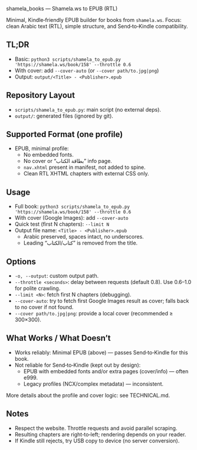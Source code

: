 shamela_books — Shamela.ws to EPUB (RTL)

Minimal, Kindle‑friendly EPUB builder for books from `shamela.ws`. Focus: clean Arabic text (RTL), simple structure, and Send‑to‑Kindle compatibility.

## TL;DR
- Basic: `python3 scripts/shamela_to_epub.py 'https://shamela.ws/book/158' --throttle 0.6`
- With cover: add `--cover-auto` (or `--cover path/to.jpg|png`)
- Output: `output/<Title> - <Publisher>.epub`

## Repository Layout
- `scripts/shamela_to_epub.py`: main script (no external deps).
- `output/`: generated files (ignored by git).

## Supported Format (one profile)
- EPUB, minimal profile:
  - No embedded fonts.
  - No cover or “بطاقة الكتاب” info page.
  - `nav.xhtml` present in manifest, not added to spine.
  - Clean RTL XHTML chapters with external CSS only.

## Usage
- Full book: `python3 scripts/shamela_to_epub.py 'https://shamela.ws/book/158' --throttle 0.6`
- With cover (Google Images): add `--cover-auto`
- Quick test (first N chapters): `--limit N`
- Output file name: `<Title> - <Publisher>.epub`
  - Arabic preserved, spaces intact, no underscores.
  - Leading “كتاب/الكتاب” is removed from the title.

## Options
- `-o, --output`: custom output path.
- `--throttle <seconds>`: delay between requests (default 0.8). Use 0.6–1.0 for polite crawling.
- `--limit <N>`: fetch first N chapters (debugging).
- `--cover-auto`: try to fetch first Google Images result as cover; falls back to no cover if not found.
- `--cover path/to.jpg|png`: provide a local cover (recommended ≥ 300×300).

## What Works / What Doesn’t
- Works reliably: Minimal EPUB (above) — passes Send‑to‑Kindle for this book.
- Not reliable for Send‑to‑Kindle (kept out by design):
  - EPUB with embedded fonts and/or extra pages (cover/info) — often e999.
  - Legacy profiles (NCX/complex metadata) — inconsistent.

More details about the profile and cover logic: see TECHNICAL.md.

## Notes
- Respect the website. Throttle requests and avoid parallel scraping.
- Resulting chapters are right‑to‑left; rendering depends on your reader.
- If Kindle still rejects, try USB copy to device (no server conversion).
